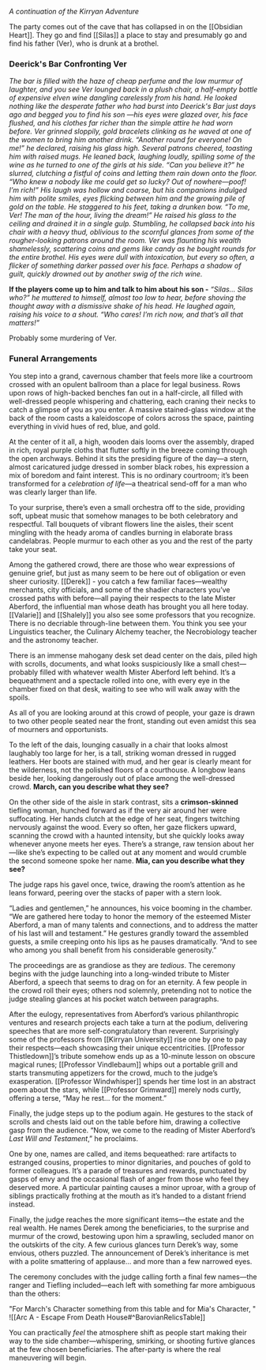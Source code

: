 *A continuation of the Kirryan Adventure*

The party comes out of the cave that has collapsed in on the [[Obsidian Heart]]. They go and find [[Silas]] a place to stay and presumably go and find his father (Ver), who is drunk at a brothel. 

### Deerick's Bar Confronting Ver

*The bar is filled with the haze of cheap perfume and the low murmur of laughter, and you see Ver lounged back in a plush chair, a half-empty bottle of expensive elven wine dangling carelessly from his hand. He looked nothing like the desperate father who had burst into Deerick's Bar just days ago and begged you to find his son —his eyes were glazed over, his face flushed, and his clothes far richer than the simple attire he had worn before.*
*Ver grinned sloppily, gold bracelets clinking as he waved at one of the women to bring him another drink. “Another round for everyone! On me!” he declared, raising his glass high. Several patrons cheered, toasting him with raised mugs. He leaned back, laughing loudly, spilling some of the wine as he turned to one of the girls at his side.*
*“Can you believe it?” he slurred, clutching a fistful of coins and letting them rain down onto the floor. “Who knew a nobody like me could get so lucky? Out of nowhere—poof! I’m rich!” His laugh was hollow and coarse, but his companions indulged him with polite smiles, eyes flicking between him and the growing pile of gold on the table.*
*He staggered to his feet, taking a drunken bow. “To me, Ver! The man of the hour, living the dream!” He raised his glass to the ceiling and drained it in a single gulp. Stumbling, he collapsed back into his chair with a heavy thud, oblivious to the scornful glances from some of the rougher-looking patrons around the room.*
*Ver was flaunting his wealth shamelessly, scattering coins and gems like candy as he bought rounds for the entire brothel. His eyes were dull with intoxication, but every so often, a flicker of something darker passed over his face. Perhaps a shadow of guilt, quickly drowned out by another swig of the rich wine.*

**If the players come up to him and talk to him about his son -** 
*“Silas... Silas who?” he muttered to himself, almost too low to hear, before shoving the thought away with a dismissive shake of his head. He laughed again, raising his voice to a shout. “Who cares! I’m rich now, and that’s all that matters!”*

Probably some murdering of Ver. 

### Funeral Arrangements

You step into a grand, cavernous chamber that feels more like a courtroom crossed with an opulent ballroom than a place for legal business. Rows upon rows of high-backed benches fan out in a half-circle, all filled with well-dressed people whispering and chattering, each craning their necks to catch a glimpse of you as you enter. A massive stained-glass window at the back of the room casts a kaleidoscope of colors across the space, painting everything in vivid hues of red, blue, and gold.

At the center of it all, a high, wooden dais looms over the assembly, draped in rich, royal purple cloths that flutter softly in the breeze coming through the open archways. Behind it sits the presiding figure of the day—a stern, almost caricatured judge dressed in somber black robes, his expression a mix of boredom and faint interest. This is no ordinary courtroom; it’s been transformed for a _celebration of life_—a theatrical send-off for a man who was clearly larger than life.

To your surprise, there’s even a small orchestra off to the side, providing soft, upbeat music that somehow manages to be both celebratory and respectful. Tall bouquets of vibrant flowers line the aisles, their scent mingling with the heady aroma of candles burning in elaborate brass candelabras. People murmur to each other as you and the rest of the party take your seat.

Among the gathered crowd, there are those who wear expressions of genuine grief, but just as many seem to be here out of obligation or even sheer curiosity. [[Derek]] - you catch a few familiar faces—wealthy merchants, city officials, and some of the shadier characters you’ve crossed paths with before—all paying their respects to the late Mister Aberford, the influential man whose death has brought you all here today. [[Valarie]] and [[Shalely]] you also see some professors that you recognize. There is no decriable through-line between them. You think you see your Linguistics teacher, the Culinary Alchemy teacher, the Necrobiology teacher and the astronomy teacher. 

There is an immense mahogany desk set dead center on the dais, piled high with scrolls, documents, and what looks suspiciously like a small chest—probably filled with whatever wealth Mister Aberford left behind. It’s a bequeathment and a spectacle rolled into one, with every eye in the chamber fixed on that desk, waiting to see who will walk away with the spoils.

As all of you are looking around at this crowd of people, your gaze is drawn to two other people seated near the front, standing out even amidst this sea of mourners and opportunists.

To the left of the dais, lounging casually in a chair that looks almost laughably too large for her, is a tall, striking woman dressed in rugged leathers. Her boots are stained with mud, and her gear is clearly meant for the wilderness, not the polished floors of a courthouse. A longbow leans beside her, looking dangerously out of place among the well-dressed crowd. **March, can you describe what they see?**

On the other side of the aisle in stark contrast, sits a **crimson-skinned** tiefling woman, hunched forward as if the very air around her were suffocating. Her hands clutch at the edge of her seat, fingers twitching nervously against the wood. Every so often, her gaze flickers upward, scanning the crowd with a haunted intensity, but she quickly looks away whenever anyone meets her eyes. There’s a strange, raw tension about her—like she’s expecting to be called out at any moment and would crumble the second someone spoke her name. **Mia, can you describe what they see?**

The judge raps his gavel once, twice, drawing the room’s attention as he leans forward, peering over the stacks of paper with a stern look.

“Ladies and gentlemen,” he announces, his voice booming in the chamber. “We are gathered here today to honor the memory of the esteemed Mister Aberford, a man of many talents and connections, and to address the matter of his last will and testament.” He gestures grandly toward the assembled guests, a smile creeping onto his lips as he pauses dramatically. “And to see who among you shall benefit from his considerable generosity.”

The proceedings are as grandiose as they are _tedious_. The ceremony begins with the judge launching into a long-winded tribute to Mister Aberford, a speech that seems to drag on for an eternity. A few people in the crowd roll their eyes; others nod solemnly, pretending not to notice the judge stealing glances at his pocket watch between paragraphs.

After the eulogy, representatives from Aberford’s various philanthropic ventures and research projects each take a turn at the podium, delivering speeches that are more self-congratulatory than reverent. Surprisingly some of the professors from [[Kirryan University]] rise one by one to pay their respects—each showcasing their unique eccentricities. [[Professor Thistledown]]’s tribute somehow ends up as a 10-minute lesson on obscure magical runes; [[Professor Vindlebaum]] whips out a portable grill and starts transmuting appetizers for the crowd, much to the judge’s exasperation. [[Professor Windwhisper]] spends her time lost in an abstract poem about the stars, while [[Professor Grimward]] merely nods curtly, offering a terse, “May he rest… for the moment.”

Finally, the judge steps up to the podium again. He gestures to the stack of scrolls and chests laid out on the table before him, drawing a collective gasp from the audience. “Now, we come to the reading of Mister Aberford’s _Last Will and Testament_,” he proclaims. 

One by one, names are called, and items bequeathed: rare artifacts to estranged cousins, properties to minor dignitaries, and pouches of gold to former colleagues. It’s a parade of treasures and rewards, punctuated by gasps of envy and the occasional flash of anger from those who feel they deserved more. A particular painting causes a minor uproar, with a group of siblings practically frothing at the mouth as it’s handed to a distant friend instead.

Finally, the judge reaches the more significant items—the estate and the real wealth. He names Derek among the beneficiaries, to the surprise and murmur of the crowd, bestowing upon him a sprawling, secluded manor on the outskirts of the city. A few curious glances turn Derek’s way, some envious, others puzzled. The announcement of Derek’s inheritance is met with a polite smattering of applause… and more than a few narrowed eyes.

The ceremony concludes with the judge calling forth a final few names—the ranger and Tiefling included—each left with something far more ambiguous than the others: 

"For March's Character something from this table and for Mia's Character, " 
![[Arc A - Escape From Death House#^BarovianRelicsTable]]


You can practically _feel_ the atmosphere shift as people start making their way to the side chamber—whispering, smirking, or shooting furtive glances at the few chosen beneficiaries. The after-party is where the real maneuvering will begin.